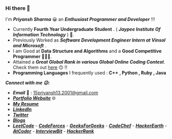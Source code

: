 ### Hi there 👋

I'm ***Priyansh Sharma*** 😀 an ***Enthusiast Programmer and Developer*** !!!

 - Currently **Fourth Year Undergraduate Student** . ( ***Jaypee Institute Of Information Technology*** ) 🏫.
 - Previously Worked as ***Software Development Engineer Intern at Vinsol and Microsoft*** .
 - I am Good at **Data Structure and Algorithms** and a **Good Competitive Programmer** 👨🏻‍💻.
 - Attained a ***Great Global Rank in various Global Online Coding Contest***. Check them out [here](https://linktr.ee/priyansh_achievement_and_certi)  🙃 !!
 - **Programming Languages** I frequently used : **C++ , Python , Ruby , Java**
 

***Connect with me 😉:***

 - ***Email*** 📧 : 15priyansh13.2001@gmail.com
 - [***Portfolio Website***](https://priyansh-15.github.io/)  🌐
 - [***My Resume***](https://drive.google.com/file/d/1L_dro1h7LoDgs0usa3hBqIBPVBQAvN3G/view)
 - [***LinkedIn***](https://www.linkedin.com/in/priyansh-sharma-bb4095216/) 
 - [***Twitter***](https://twitter.com/Priyansh_1015) 
 - [***Blogs***](https://priyansh15.medium.com/) 
 - [***LeetCode***](https://leetcode.com/Priyansh_15/)   -  [***CodeForces***](https://codeforces.com/profile/Priyansh.15)  -  [***GeeksForGeeks***](https://auth.geeksforgeeks.org/user/spidey15priyansh)  -  [***CodeChef***](https://www.codechef.com/users/spidy_ps15)  -  [***HackerEarth***](https://www.hackerearth.com/@15priyansh13.2001)  -  [***AtCoder***](https://atcoder.jp/users/Priyansh15)  -  [***InterviewBit***](https://www.interviewbit.com/profile/priyansh-sharma_596)  -  [***HackerRank***](https://www.hackerrank.com/15priyansh13_201?hr_r=1)
